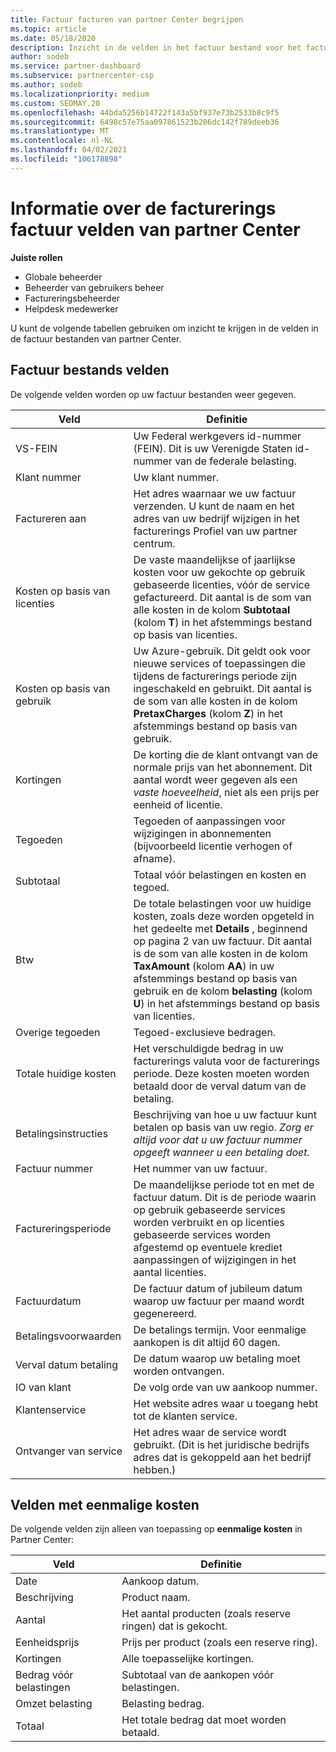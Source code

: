 ```yaml
---
title: Factuur facturen van partner Center begrijpen
ms.topic: article
ms.date: 05/18/2020
description: Inzicht in de velden in het factuur bestand voor het factureren van het partner centrum. Opgenomen zijn velden en definities voor alle factuur velden en velden met eenmalige kosten.
author: sodeb
ms.service: partner-dashboard
ms.subservice: partnercenter-csp
ms.author: sodeb
ms.localizationpriority: medium
ms.custom: SEOMAY.20
ms.openlocfilehash: 44bda5256b14722f143a5bf937e73b2533b8c9f5
ms.sourcegitcommit: 6498c57e75aa097861523b206dc142f789deeb36
ms.translationtype: MT
ms.contentlocale: nl-NL
ms.lasthandoff: 04/02/2021
ms.locfileid: "106178898"
---
```

# <a name="understand-partner-center-billing-invoice-fields"></a>Informatie over de facturerings factuur velden van partner Center

**Juiste rollen**

- Globale beheerder
- Beheerder van gebruikers beheer
- Factureringsbeheerder
- Helpdesk medewerker

U kunt de volgende tabellen gebruiken om inzicht te krijgen in de velden in de factuur bestanden van partner Center.

## <a name="invoice-file-fields"></a>Factuur bestands velden

De volgende velden worden op uw factuur bestanden weer gegeven.

| Veld | Definitie |
| ----- | ---------- |
| VS-FEIN | Uw Federal werkgevers id-nummer (FEIN). Dit is uw Verenigde Staten id-nummer van de federale belasting. |
| Klant nummer | Uw klant nummer. |
| Factureren aan | Het adres waarnaar we uw factuur verzenden. U kunt de naam en het adres van uw bedrijf wijzigen in het facturerings Profiel van uw partner centrum. |
| Kosten op basis van licenties | De vaste maandelijkse of jaarlijkse kosten voor uw gekochte op gebruik gebaseerde licenties, vóór de service gefactureerd. Dit aantal is de som van alle kosten in de kolom **Subtotaal** (kolom **T**) in het afstemmings bestand op basis van licenties. |
| Kosten op basis van gebruik | Uw Azure-gebruik. Dit geldt ook voor nieuwe services of toepassingen die tijdens de facturerings periode zijn ingeschakeld en gebruikt. Dit aantal is de som van alle kosten in de kolom **PretaxCharges** (kolom **Z**) in het afstemmings bestand op basis van gebruik. |
| Kortingen | De korting die de klant ontvangt van de normale prijs van het abonnement. Dit aantal wordt weer gegeven als een *vaste hoeveelheid*, niet als een prijs per eenheid of licentie. |
| Tegoeden | Tegoeden of aanpassingen voor wijzigingen in abonnementen (bijvoorbeeld licentie verhogen of afname). |
| Subtotaal | Totaal vóór belastingen en kosten en tegoed. |
| Btw | De totale belastingen voor uw huidige kosten, zoals deze worden opgeteld in het gedeelte met **Details** , beginnend op pagina 2 van uw factuur. Dit aantal is de som van alle kosten in de kolom **TaxAmount** (kolom **AA**) in uw afstemmings bestand op basis van gebruik en de kolom **belasting** (kolom **U**) in het afstemmings bestand op basis van licenties. |
| Overige tegoeden | Tegoed-exclusieve bedragen. |
| Totale huidige kosten | Het verschuldigde bedrag in uw facturerings valuta voor de facturerings periode. Deze kosten moeten worden betaald door de verval datum van de betaling. |
| Betalingsinstructies | Beschrijving van hoe u uw factuur kunt betalen op basis van uw regio. *Zorg er altijd voor dat u uw factuur nummer opgeeft wanneer u een betaling doet.* |
| Factuur nummer | Het nummer van uw factuur. |
| Factureringsperiode | De maandelijkse periode tot en met de factuur datum. Dit is de periode waarin op gebruik gebaseerde services worden verbruikt en op licenties gebaseerde services worden afgestemd op eventuele krediet aanpassingen of wijzigingen in het aantal licenties. |
| Factuurdatum | De factuur datum of jubileum datum waarop uw factuur per maand wordt gegenereerd. |
| Betalingsvoorwaarden | De betalings termijn. Voor eenmalige aankopen is dit altijd 60 dagen. |
| Verval datum betaling | De datum waarop uw betaling moet worden ontvangen. |
| IO van klant | De volg orde van uw aankoop nummer. |
| Klantenservice | Het website adres waar u toegang hebt tot de klanten service. |
| Ontvanger van service | Het adres waar de service wordt gebruikt. (Dit is het juridische bedrijfs adres dat is gekoppeld aan het bedrijf hebben.) |

## <a name="one-time-charges-fields"></a>Velden met eenmalige kosten

De volgende velden zijn alleen van toepassing op **eenmalige kosten** in Partner Center:

| Veld | Definitie |
| ----- | ---------- |
| Date | Aankoop datum. |
| Beschrijving | Product naam. |
| Aantal | Het aantal producten (zoals reserve ringen) dat is gekocht. |
| Eenheidsprijs | Prijs per product (zoals een reserve ring). |
| Kortingen | Alle toepasselijke kortingen. |
| Bedrag vóór belastingen | Subtotaal van de aankopen vóór belastingen. |
| Omzet belasting | Belasting bedrag. |
| Totaal | Het totale bedrag dat moet worden betaald. |
